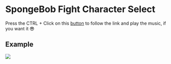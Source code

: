 # SpongeBob Fight Character Select

<p>Press the CTRL + Click on this <a href="https://matheusbloize.github.io/character-select-spongebob/" target="_blank">button</a> to follow the link and play the music, if you want it 😎</p>

## Example
<img src="src/images/read-me.gif">
